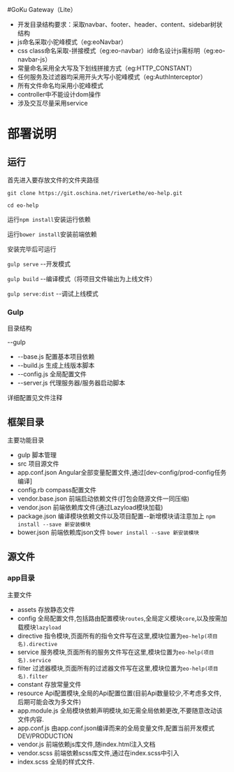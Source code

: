 #GoKu Gateway（Lite）

* 开发目录结构要求：采取navbar、footer、header、content、sidebar树状结构
* js命名采取小驼峰模式（eg:eoNavbar）
* css class命名采取-拼接模式（eg:eo-navbar）id命名设计js需标明（eg:eo-navbar-js）
* 常量命名采用全大写及下划线拼接方式（eg:HTTP_CONSTANT）
* 任何服务及过滤器均采用开头大写小驼峰模式（eg:AuthInterceptor）
* 所有文件命名均采用小驼峰模式
* controller中不能设计dom操作
* 涉及交互尽量采用service

# 部署说明


## 运行

首先进入要存放文件的文件夹路径

`git clone https://git.oschina.net/riverLethe/eo-help.git`

`cd eo-help`

运行`npm install`安装运行依赖

运行`bower install`安装前端依赖

安装完毕后可运行

`gulp serve` --开发模式

`gulp build` --编译模式（将项目文件输出为上线文件）

`gulp serve:dist` --调试上线模式

### Gulp

目录结构

--gulp

* --base.js    配置基本项目依赖
* --build.js   生成上线版本脚本
* --config.js  全局配置文件
* --server.js  代理服务器/服务器启动脚本

详细配置见文件注释

## 框架目录

主要功能目录

* gulp 脚本管理
* src  项目源文件
* app.conf.json  Angular全部变量配置文件,通过[dev-config/prod-config任务编译]
* config.rb compass配置文件
* vendor.base.json 前端启动依赖文件(打包会随源文件一同压缩)
* vendor.json  前端依赖库文件(通过Lazyload模块加载)
* package.json 编译模块依赖文件以及项目配置--新增模块请注意加上 `npm install --save 新安装模块`
* bower.json 前端依赖库json文件 `bower install --save 新安装模块`


## 源文件

### app目录

主要文件

* assets 存放静态文件
* config 全局配置文件,包括路由配置模块`routes`,全局定义模块`core`,以及按需加载模块`lazyload`
* directive 指令模块,页面所有的指令文件写在这里,模块位置为`eo-help(项目名).directive`
* service 服务模块,页面所有的服务文件写在这里,模块位置为`eo-help(项目名).service`
* filter 过滤器模块,页面所有的过滤器文件写在这里,模块位置为`eo-help(项目名).filter`
* constant 存放常量文件
* resource Api配置模块,全局的Api配置位置(目前Api数量较少,不考虑多文件,后期可能会改为多文件)
* app.module.js 全局模块依赖声明模块,如无需全局依赖更改,不要随意改动该文件内容.
* app.conf.js 由app.conf.json编译而来的全局变量文件,配置当前开发模式DEV/PRODUCTION
* vendor.js 前端依赖js库文件,随index.html注入文档
* vendor.scss 前端依赖scss库文件,通过在index.scss中引入
* index.scss 全局的样式文件.

